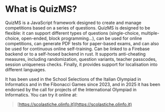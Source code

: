 # What is QuizMS?

QuizMS is a JavaScript framework designed to create and manage competitions based on a series of questions. QuizMS is designed to be flexible: it can support different types of questions (single-choice, multiple-choice, open-ended, block programming...), can be used for online competitions, can generate PDF tests for paper-based exams, and can also be used for continuous online self-training. Can be linked to a Firebase backend or to a self-hosed backend in rust. It supports anti-cheating measures, including randomization, question variants, teacher passcodes, session uniqueness checks. Finally, it provides support for localisation into different languages.

It has been used in the School Selections of the Italian Olympiad in Informatics and in the Fibonacci Games since 2023, and in 2025 it has been endorsed by the call for projects of the International Olympiad in Informatics.
You can try it online at:

> [https://scolastiche.olinfo.it](https://scolastiche.olinfo.it)
